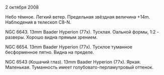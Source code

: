 2 октября 2008

Небо тёмное. Легкий ветер. Предельная звёздная величина +14m. Наблюдения в телескоп C8-N.

NGC 6643. 13mm Baader Hyperion (77x). Тусклая. Оальной формы, 1:2 - разверы. Хорошо видна прямым зрением.

NGC 6654. 13mm Baader Hyperion (77x). Тусклое туманное бесформенное пятно. Видна на пределе.

NGC 6543 (Кошачий глаз). 13mm Baader Hyperion (77x). Яркая. Маленькая. Туманность имеет голубовато-перламутровый оттенок.